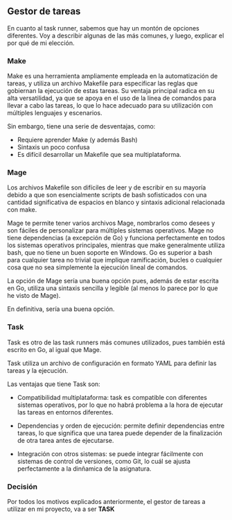 ## Gestor de tareas

En cuanto al task runner, sabemos que hay un montón de opciones diferentes. Voy a describir algunas de las más comunes, y luego, explicar el por qué de mi elección.

### Make

Make es una herramienta ampliamente empleada en la automatización de tareas, y utiliza un archivo Makefile para especificar las reglas que gobiernan la ejecución de estas tareas. Su ventaja principal radica en su alta versatilidad, ya que se apoya en el uso de la línea de comandos para llevar a cabo las tareas, lo que lo hace adecuado para su utilización con múltiples lenguajes y escenarios.

Sin embargo, tiene una serie de desventajas, como:

- Requiere aprender Make (y además Bash)
- Sintaxis un poco confusa
- Es difícil desarrollar un Makefile que sea multiplataforma.

### Mage

Los archivos Makefile son difíciles de leer y de escribir en su mayoría debido a que son esencialmente scripts de bash sofisticados con una cantidad significativa de espacios en blanco y sintaxis adicional relacionada con make.

Mage te permite tener varios archivos Mage, nombrarlos como desees y son fáciles de personalizar para múltiples sistemas operativos. Mage no tiene dependencias (a excepción de Go) y funciona perfectamente en todos los sistemas operativos principales, mientras que make generalmente utiliza bash, que no tiene un buen soporte en Windows. Go es superior a bash para cualquier tarea no trivial que implique ramificación, bucles o cualquier cosa que no sea simplemente la ejecución lineal de comandos.

La opción de Mage sería una buena opción pues, además de estar escrita en Go, utiliza una sintaxis sencilla y legible (al menos lo parece por lo que he visto de Mage). 

En definitiva, sería una buena opción.

### Task

Task es otro de las task runners más comunes utilizados, pues también está escrito en Go, al igual que Mage.

Task utiliza un archivo de configuración en formato YAML para definir las tareas y la ejecución.

Las ventajas que tiene Task son:

- Compatibilidad multiplataforma: task es compatible con diferentes sistemas operativos, por lo que no habrá problema a la hora de ejecutar las tareas en entornos diferentes.

- Dependencias y orden de ejecución: permite definir dependencias entre tareas, lo que significa que una tarea puede depender de la finalización de otra tarea antes de ejecutarse.

- Integración con otros sistemas: se puede integrar fácilmente con sistemas de control de versiones, como Git, lo cuál se ajusta perfectamente a la dinñamica de la asignatura.

### Decisión

Por todos los motivos explicados anteriormente, el gestor de tareas a utilizar en mi proyecto, va a ser **TASK**
